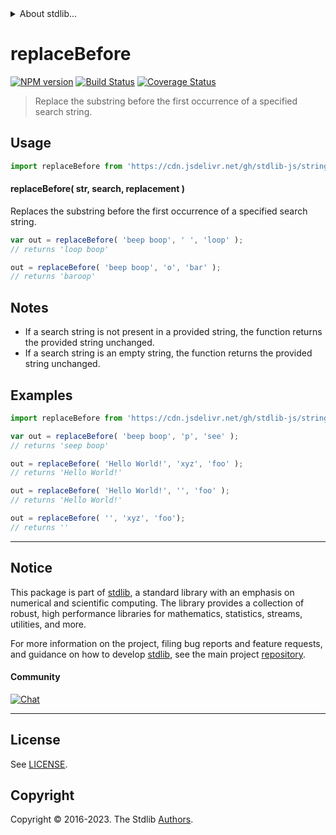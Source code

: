 <!--

@license Apache-2.0

Copyright (c) 2023 The Stdlib Authors.

Licensed under the Apache License, Version 2.0 (the "License");
you may not use this file except in compliance with the License.
You may obtain a copy of the License at

   http://www.apache.org/licenses/LICENSE-2.0

Unless required by applicable law or agreed to in writing, software
distributed under the License is distributed on an "AS IS" BASIS,
WITHOUT WARRANTIES OR CONDITIONS OF ANY KIND, either express or implied.
See the License for the specific language governing permissions and
limitations under the License.

-->


<details>
  <summary>
    About stdlib...
  </summary>
  <p>We believe in a future in which the web is a preferred environment for numerical computation. To help realize this future, we've built stdlib. stdlib is a standard library, with an emphasis on numerical and scientific computation, written in JavaScript (and C) for execution in browsers and in Node.js.</p>
  <p>The library is fully decomposable, being architected in such a way that you can swap out and mix and match APIs and functionality to cater to your exact preferences and use cases.</p>
  <p>When you use stdlib, you can be absolutely certain that you are using the most thorough, rigorous, well-written, studied, documented, tested, measured, and high-quality code out there.</p>
  <p>To join us in bringing numerical computing to the web, get started by checking us out on <a href="https://github.com/stdlib-js/stdlib">GitHub</a>, and please consider <a href="https://opencollective.com/stdlib">financially supporting stdlib</a>. We greatly appreciate your continued support!</p>
</details>

# replaceBefore

[![NPM version][npm-image]][npm-url] [![Build Status][test-image]][test-url] [![Coverage Status][coverage-image]][coverage-url] <!-- [![dependencies][dependencies-image]][dependencies-url] -->

> Replace the substring before the first occurrence of a specified search string.

<!-- Section to include introductory text. Make sure to keep an empty line after the intro `section` element and another before the `/section` close. -->

<section class="intro">

</section>

<!-- /.intro -->

<!-- Package usage documentation. -->



<section class="usage">

## Usage

```javascript
import replaceBefore from 'https://cdn.jsdelivr.net/gh/stdlib-js/string-replace-before@deno/mod.js';
```

#### replaceBefore( str, search, replacement )

Replaces the substring before the first occurrence of a specified search string.

```javascript
var out = replaceBefore( 'beep boop', ' ', 'loop' );
// returns 'loop boop'

out = replaceBefore( 'beep boop', 'o', 'bar' );
// returns 'baroop'
```

</section>

<!-- /.usage -->

<!-- Package usage notes. Make sure to keep an empty line after the `section` element and another before the `/section` close. -->

<section class="notes">

## Notes

-   If a search string is not present in a provided string, the function returns the provided string unchanged.
-   If a search string is an empty string, the function returns the provided string unchanged.

</section>

<!-- /.notes -->

<!-- Package usage examples. -->

<section class="examples">

## Examples

<!-- eslint no-undef: "error" -->

```javascript
import replaceBefore from 'https://cdn.jsdelivr.net/gh/stdlib-js/string-replace-before@deno/mod.js';

var out = replaceBefore( 'beep boop', 'p', 'see' );
// returns 'seep boop'

out = replaceBefore( 'Hello World!', 'xyz', 'foo' );
// returns 'Hello World!'

out = replaceBefore( 'Hello World!', '', 'foo' );
// returns 'Hello World!'

out = replaceBefore( '', 'xyz', 'foo');
// returns ''
```

</section>

<!-- /.examples -->

<!-- Section for describing a command-line interface. -->



<!-- Section to include cited references. If references are included, add a horizontal rule *before* the section. Make sure to keep an empty line after the `section` element and another before the `/section` close. -->

<section class="references">

</section>

<!-- /.references -->

<!-- Section for related `stdlib` packages. Do not manually edit this section, as it is automatically populated. -->

<section class="related">

</section>

<!-- /.related -->

<!-- Section for all links. Make sure to keep an empty line after the `section` element and another before the `/section` close. -->


<section class="main-repo" >

* * *

## Notice

This package is part of [stdlib][stdlib], a standard library with an emphasis on numerical and scientific computing. The library provides a collection of robust, high performance libraries for mathematics, statistics, streams, utilities, and more.

For more information on the project, filing bug reports and feature requests, and guidance on how to develop [stdlib][stdlib], see the main project [repository][stdlib].

#### Community

[![Chat][chat-image]][chat-url]

---

## License

See [LICENSE][stdlib-license].


## Copyright

Copyright &copy; 2016-2023. The Stdlib [Authors][stdlib-authors].

</section>

<!-- /.stdlib -->

<!-- Section for all links. Make sure to keep an empty line after the `section` element and another before the `/section` close. -->

<section class="links">

[npm-image]: http://img.shields.io/npm/v/@stdlib/string-replace-before.svg
[npm-url]: https://npmjs.org/package/@stdlib/string-replace-before

[test-image]: https://github.com/stdlib-js/string-replace-before/actions/workflows/test.yml/badge.svg?branch=v0.0.1
[test-url]: https://github.com/stdlib-js/string-replace-before/actions/workflows/test.yml?query=branch:v0.0.1

[coverage-image]: https://img.shields.io/codecov/c/github/stdlib-js/string-replace-before/main.svg
[coverage-url]: https://codecov.io/github/stdlib-js/string-replace-before?branch=main

<!--

[dependencies-image]: https://img.shields.io/david/stdlib-js/string-replace-before.svg
[dependencies-url]: https://david-dm.org/stdlib-js/string-replace-before/main

-->

[chat-image]: https://img.shields.io/gitter/room/stdlib-js/stdlib.svg
[chat-url]: https://app.gitter.im/#/room/#stdlib-js_stdlib:gitter.im

[stdlib]: https://github.com/stdlib-js/stdlib

[stdlib-authors]: https://github.com/stdlib-js/stdlib/graphs/contributors

[cli-section]: https://github.com/stdlib-js/string-replace-before#cli
[cli-url]: https://github.com/stdlib-js/string-replace-before/tree/cli
[@stdlib/string-replace-before]: https://github.com/stdlib-js/string-replace-before/tree/main

[umd]: https://github.com/umdjs/umd
[es-module]: https://developer.mozilla.org/en-US/docs/Web/JavaScript/Guide/Modules

[deno-url]: https://github.com/stdlib-js/string-replace-before/tree/deno
[umd-url]: https://github.com/stdlib-js/string-replace-before/tree/umd
[esm-url]: https://github.com/stdlib-js/string-replace-before/tree/esm
[branches-url]: https://github.com/stdlib-js/string-replace-before/blob/main/branches.md

[stdlib-license]: https://raw.githubusercontent.com/stdlib-js/string-replace-before/main/LICENSE

[standard-streams]: https://en.wikipedia.org/wiki/Standard_streams

[mdn-regexp]: https://developer.mozilla.org/en-US/docs/Web/JavaScript/Guide/Regular_Expressions

</section>

<!-- /.links -->
